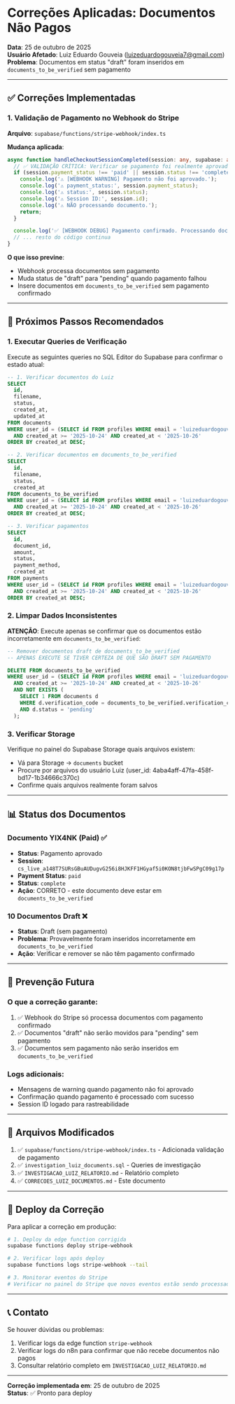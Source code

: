 # Correções Aplicadas: Documentos Não Pagos

**Data**: 25 de outubro de 2025  
**Usuário Afetado**: Luiz Eduardo Gouveia (luizeduardogouveia7@gmail.com)  
**Problema**: Documentos em status "draft" foram inseridos em `documents_to_be_verified` sem pagamento

---

## ✅ Correções Implementadas

### 1. **Validação de Pagamento no Webhook do Stripe**

**Arquivo**: `supabase/functions/stripe-webhook/index.ts`

**Mudança aplicada**:
```typescript
async function handleCheckoutSessionCompleted(session: any, supabase: any) {
  // ✅ VALIDAÇÃO CRÍTICA: Verificar se pagamento foi realmente aprovado
  if (session.payment_status !== 'paid' || session.status !== 'complete') {
    console.log('⚠️ [WEBHOOK WARNING] Pagamento não foi aprovado.');
    console.log('⚠️ payment_status:', session.payment_status);
    console.log('⚠️ status:', session.status);
    console.log('⚠️ Session ID:', session.id);
    console.log('⚠️ NÃO processando documento.');
    return;
  }

  console.log('✅ [WEBHOOK DEBUG] Pagamento confirmado. Processando documento...');
  // ... resto do código continua
}
```

**O que isso previne**:
- Webhook processa documentos sem pagamento
- Muda status de "draft" para "pending" quando pagamento falhou
- Insere documentos em `documents_to_be_verified` sem pagamento confirmado

---

## 🔧 Próximos Passos Recomendados

### 1. Executar Queries de Verificação

Execute as seguintes queries no SQL Editor do Supabase para confirmar o estado atual:

```sql
-- 1. Verificar documentos do Luiz
SELECT 
  id, 
  filename, 
  status, 
  created_at, 
  updated_at
FROM documents
WHERE user_id = (SELECT id FROM profiles WHERE email = 'luizeduardogouveia7@gmail.com')
  AND created_at >= '2025-10-24' AND created_at < '2025-10-26'
ORDER BY created_at DESC;

-- 2. Verificar documentos em documents_to_be_verified
SELECT 
  id, 
  filename, 
  status, 
  created_at
FROM documents_to_be_verified
WHERE user_id = (SELECT id FROM profiles WHERE email = 'luizeduardogouveia7@gmail.com')
  AND created_at >= '2025-10-24' AND created_at < '2025-10-26'
ORDER BY created_at DESC;

-- 3. Verificar pagamentos
SELECT 
  id, 
  document_id, 
  amount, 
  status, 
  payment_method, 
  created_at
FROM payments
WHERE user_id = (SELECT id FROM profiles WHERE email = 'luizeduardogouveia7@gmail.com')
  AND created_at >= '2025-10-24' AND created_at < '2025-10-26'
ORDER BY created_at DESC;
```

### 2. Limpar Dados Inconsistentes

**ATENÇÃO**: Execute apenas se confirmar que os documentos estão incorretamente em `documents_to_be_verified`:

```sql
-- Remover documentos draft de documents_to_be_verified
-- APENAS EXECUTE SE TIVER CERTEZA DE QUE SÃO DRAFT SEM PAGAMENTO

DELETE FROM documents_to_be_verified
WHERE user_id = (SELECT id FROM profiles WHERE email = 'luizeduardogouveia7@gmail.com')
  AND created_at >= '2025-10-24' AND created_at < '2025-10-26'
  AND NOT EXISTS (
    SELECT 1 FROM documents d 
    WHERE d.verification_code = documents_to_be_verified.verification_code
    AND d.status = 'pending'
  );
```

### 3. Verificar Storage

Verifique no painel do Supabase Storage quais arquivos existem:
- Vá para Storage → `documents` bucket
- Procure por arquivos do usuário Luiz (user_id: 4aba4aff-47fa-458f-bd17-1b34666c370c)
- Confirme quais arquivos realmente foram salvos

---

## 📊 Status dos Documentos

### Documento YIX4NK (Paid) ✅
- **Status**: Pagamento aprovado
- **Session**: `cs_live_a148T7SURsGBuAUDugvG256i8HJKFF1HGyaf5i0KON8tjbFwSPgC09g17p`
- **Payment Status**: `paid`
- **Status**: `complete`
- **Ação**: CORRETO - este documento deve estar em `documents_to_be_verified`

### 10 Documentos Draft ❌
- **Status**: Draft (sem pagamento)
- **Problema**: Provavelmente foram inseridos incorretamente em `documents_to_be_verified`
- **Ação**: Verificar e remover se não têm pagamento confirmado

---

## 🎯 Prevenção Futura

### O que a correção garante:
1. ✅ Webhook do Stripe só processa documentos com pagamento confirmado
2. ✅ Documentos "draft" não serão movidos para "pending" sem pagamento
3. ✅ Documentos sem pagamento não serão inseridos em `documents_to_be_verified`

### Logs adicionais:
- Mensagens de warning quando pagamento não foi aprovado
- Confirmação quando pagamento é processado com sucesso
- Session ID logado para rastreabilidade

---

## 📝 Arquivos Modificados

1. ✅ `supabase/functions/stripe-webhook/index.ts` - Adicionada validação de pagamento
2. ✅ `investigation_luiz_documents.sql` - Queries de investigação
3. ✅ `INVESTIGACAO_LUIZ_RELATORIO.md` - Relatório completo
4. ✅ `CORRECOES_LUIZ_DOCUMENTOS.md` - Este documento

---

## 🚀 Deploy da Correção

Para aplicar a correção em produção:

```bash
# 1. Deploy da edge function corrigida
supabase functions deploy stripe-webhook

# 2. Verificar logs após deploy
supabase functions logs stripe-webhook --tail

# 3. Monitorar eventos do Stripe
# Verificar no painel do Stripe que novos eventos estão sendo processados corretamente
```

---

## 📞 Contato

Se houver dúvidas ou problemas:
1. Verificar logs da edge function `stripe-webhook`
2. Verificar logs do n8n para confirmar que não recebe documentos não pagos
3. Consultar relatório completo em `INVESTIGACAO_LUIZ_RELATORIO.md`

---

**Correção implementada em**: 25 de outubro de 2025  
**Status**: ✅ Pronto para deploy

